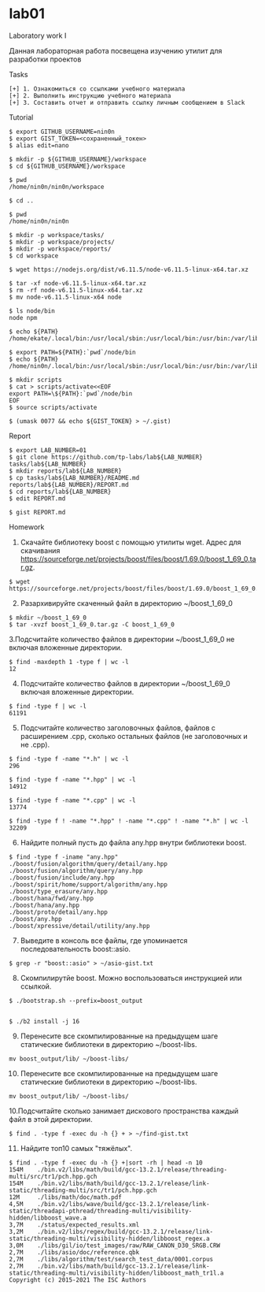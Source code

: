 # lab01
Laboratory work I

Данная лабораторная работа посвещена изучению утилит для разработки проектов


Tasks
```
[+] 1. Ознакомиться со ссылками учебного материала
[+] 2. Выполнить инструкцию учебного материала
[+] 3. Составить отчет и отправить ссылку личным сообщением в Slack
```
Tutorial
```
$ export GITHUB_USERNAME=nin0n
$ export GIST_TOKEN=<сохраненный_токен>
$ alias edit=nano
```
```
$ mkdir -p ${GITHUB_USERNAME}/workspace
$ cd ${GITHUB_USERNAME}/workspace
```
```
$ pwd
/home/nin0n/nin0n/workspace
```
```
$ cd ..
```
```
$ pwd
/home/nin0n/nin0n
```
```
$ mkdir -p workspace/tasks/
$ mkdir -p workspace/projects/
$ mkdir -p workspace/reports/
$ cd workspace
```
```
$ wget https://nodejs.org/dist/v6.11.5/node-v6.11.5-linux-x64.tar.xz
```
```
$ tar -xf node-v6.11.5-linux-x64.tar.xz
$ rm -rf node-v6.11.5-linux-x64.tar.xz
$ mv node-v6.11.5-linux-x64 node
```
```
$ ls node/bin
node npm
```
```
$ echo ${PATH}
/home/ekate/.local/bin:/usr/local/sbin:/usr/local/bin:/usr/bin:/var/lib/flatpak/exports/bin:/usr/bin/site_perl:/usr/bin/vendor_perl:/usr/bin/core_perl
```
```
$ export PATH=${PATH}:`pwd`/node/bin
$ echo ${PATH}
/home/nin0n/.local/bin:/usr/local/sbin:/usr/local/bin:/usr/bin:/var/lib/flatpak/exports/bin:/usr/bin/site_perl:/usr/bin/vendor_perl:/usr/bin/core_perl:/home/nin0n/nin0n/workspace/node/bin
```
```
$ mkdir scripts
$ cat > scripts/activate<<EOF
export PATH=\${PATH}:`pwd`/node/bin
EOF
$ source scripts/activate
```
```
$ (umask 0077 && echo ${GIST_TOKEN} > ~/.gist)
```
Report
```
$ export LAB_NUMBER=01
$ git clone https://github.com/tp-labs/lab${LAB_NUMBER} tasks/lab${LAB_NUMBER}
$ mkdir reports/lab${LAB_NUMBER}
$ cp tasks/lab${LAB_NUMBER}/README.md reports/lab${LAB_NUMBER}/REPORT.md
$ cd reports/lab${LAB_NUMBER}
$ edit REPORT.md

$ gist REPORT.md
```
Homework


1. Скачайте библиотеку boost с помощью утилиты wget. Адрес для скачивания https://sourceforge.net/projects/boost/files/boost/1.69.0/boost_1_69_0.tar.gz.
```
$ wget https://sourceforge.net/projects/boost/files/boost/1.69.0/boost_1_69_0.tar.gz
```

2. Разархивируйте скаченный файл в директорию ~/boost_1_69_0
```
$ mkdir ~/boost_1_69_0
$ tar -xvzf boost_1_69_0.tar.gz -C boost_1_69_0
```

3.Подсчитайте количество файлов в директории ~/boost_1_69_0 не включая вложенные директории.
```
$ find -maxdepth 1 -type f | wc -l
12
```

4. Подсчитайте количество файлов в директории ~/boost_1_69_0 включая вложенные директории.
```
$ find -type f | wc -l
61191
```

5. Подсчитайте количество заголовочных файлов, файлов с расширением .cpp, сколько остальных файлов (не заголовочных и не .cpp).
```
$ find -type f -name "*.h" | wc -l
296

$ find -type f -name "*.hpp" | wc -l 
14912

$ find -type f -name "*.cpp" | wc -l
13774    

$ find -type f ! -name "*.hpp" ! -name "*.cpp" ! -name "*.h" | wc -l 
32209

```

6. Найдите полный пусть до файла any.hpp внутри библиотеки boost.
```
$ find -type f -iname "any.hpp"     
./boost/fusion/algorithm/query/detail/any.hpp
./boost/fusion/algorithm/query/any.hpp
./boost/fusion/include/any.hpp
./boost/spirit/home/support/algorithm/any.hpp
./boost/type_erasure/any.hpp
./boost/hana/fwd/any.hpp
./boost/hana/any.hpp
./boost/proto/detail/any.hpp
./boost/any.hpp
./boost/xpressive/detail/utility/any.hpp
```

7. Выведите в консоль все файлы, где упоминается последовательность boost::asio.
```
$ grep -r "boost::asio" > ~/asio-gist.txt
```
8. Скомпилирутйе boost. Можно воспользоваться инструкцией или ссылкой.
```
$ ./bootstrap.sh --prefix=boost_output


$ ./b2 install -j 16
```
9. Перенесите все скомпилированные на предыдущем шаге статические библиотеки в директорию ~/boost-libs.
```
mv boost_output/lib/ ~/boost-libs/
```

10. Перенесите все скомпилированные на предыдущем шаге статические библиотеки в директорию ~/boost-libs.
```
mv boost_output/lib/ ~/boost-libs/
```

10.Подсчитайте сколько занимает дискового пространства каждый файл в этой директории.
```
$ find . -type f -exec du -h {} + > ~/find-gist.txt
```
11. Найдите топ10 самых "тяжёлых".
```
$ find . -type f -exec du -h {} +|sort -rh | head -n 10
154M    ./bin.v2/libs/math/build/gcc-13.2.1/release/threading-multi/src/tr1/pch.hpp.gch
154M    ./bin.v2/libs/math/build/gcc-13.2.1/release/link-static/threading-multi/src/tr1/pch.hpp.gch
12M     ./libs/math/doc/math.pdf
4,5M    ./bin.v2/libs/wave/build/gcc-13.2.1/release/link-static/threadapi-pthread/threading-multi/visibility-hidden/libboost_wave.a
3,7M    ./status/expected_results.xml
3,2M    ./bin.v2/libs/regex/build/gcc-13.2.1/release/link-static/threading-multi/visibility-hidden/libboost_regex.a
3,0M    ./libs/gil/io/test_images/raw/RAW_CANON_D30_SRGB.CRW
2,7M    ./libs/asio/doc/reference.qbk
2,7M    ./libs/algorithm/test/search_test_data/0001.corpus
2,7M    ./bin.v2/libs/math/build/gcc-13.2.1/release/link-static/threading-multi/visibility-hidden/libboost_math_tr1l.a
Copyright (c) 2015-2021 The ISC Authors
```

